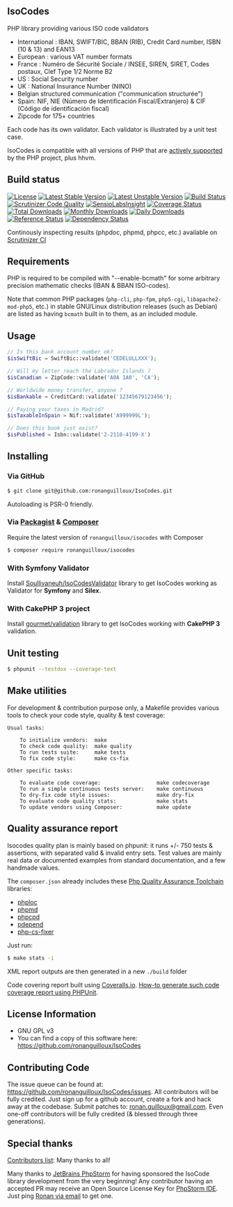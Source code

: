 IsoCodes
--------

PHP library providing various ISO code validators

* International : IBAN, SWIFT/BIC, BBAN (RIB), Credit Card number, ISBN (10 & 13) and EAN13
* European : various VAT number formats
* France : Numéro de Sécurité Sociale / INSEE, SIREN, SIRET, Codes postaux, Clef Type 1/2 Norme B2
* US : Social Security number
* UK : National Insurance Number (NINO)
* Belgian structured communication ("communication structurée")
* Spain: NIF, NIE (Número de Identificación Fiscal/Extranjero) & CIF (Código de identificación fiscal)
* Zipcode for 175+ countries

Each code has its own validator.
Each validator is illustrated by a unit test case.

IsoCodes is compatible with all versions of PHP that are [actively supported](http://php.net/supported-versions.php) by the PHP project, plus hhvm.


Build status
------------

[![License](https://poser.pugx.org/ronanguilloux/isocodes/license.svg)](https://packagist.org/packages/ronanguilloux/isocodes)
[![Latest Stable Version](https://poser.pugx.org/ronanguilloux/isocodes/v/stable.svg)](https://packagist.org/packages/ronanguilloux/isocodes)
[![Latest Unstable Version](https://poser.pugx.org/ronanguilloux/isocodes/v/unstable.svg)](https://packagist.org/packages/ronanguilloux/isocodes)
[![Build Status](https://secure.travis-ci.org/ronanguilloux/IsoCodes.png?branch=master)](http://travis-ci.org/ronanguilloux/IsoCodes)
[![Scrutinizer Code Quality](https://scrutinizer-ci.com/g/ronanguilloux/IsoCodes/badges/quality-score.png?s=db3d0ec70de304f743065f3b628c809c4a48d46f)](https://scrutinizer-ci.com/g/ronanguilloux/IsoCodes/) [![SensioLabsInsight](https://insight.sensiolabs.com/projects/fde42adb-344d-4055-b78d-20b598040ac8/mini.png)](https://insight.sensiolabs.com/projects/fde42adb-344d-4055-b78d-20b598040ac8)
[![Coverage Status](https://coveralls.io/repos/ronanguilloux/IsoCodes/badge.svg?branch=master)](https://coveralls.io/r/ronanguilloux/IsoCodes?branch=master)
[![Total Downloads](https://poser.pugx.org/ronanguilloux/isocodes/downloads)](https://packagist.org/packages/ronanguilloux/isocodes)
[![Monthly Downloads](https://poser.pugx.org/ronanguilloux/isocodes/d/monthly.png)](https://packagist.org/packages/ronanguilloux/isocodes)
[![Daily Downloads](https://poser.pugx.org/ronanguilloux/isocodes/d/daily.png)](https://packagist.org/packages/ronanguilloux/isocodes)
[![Reference Status](https://www.versioneye.com/php/ronanguilloux:isocodes/reference_badge.svg?style=flat)](https://www.versioneye.com/php/ronanguilloux:isocodes/references)
[![Dependency Status](https://www.versioneye.com/user/projects/5588689d306662001e0000d2/badge.svg?style=flat)](https://www.versioneye.com/user/projects/5588689d306662001e0000d2)


Continously inspecting results (phpdoc, phpmd, phpcc, etc.) available on [Scrutinizer CI](https://scrutinizer-ci.com/g/ronanguilloux/IsoCodes/inspections)


Requirements
------------

PHP is required to be compiled with "--enable-bcmath" for some arbitrary precision mathematic checks (IBAN & BBAN ISO-codes).

Note that common PHP packages (`php-cli`, `php-fpm`, `php5-cgi`, `libapache2-mod-php5`, etc.) in stable GNU/Linux distribution releases (such as Debian) are listed as having `bcmath` built in to them, as an included module.


Usage
-----

```php
// Is this bank account number ok?
$isSwiftBic = SwiftBic::validate('CEDELULLXXX');

// Will my letter reach the Labrador Islands ?
$isCanadian = ZipCode::validate('A0A 1A0', 'CA');

// Worldwide money transfer, anyone ?
$isBankable = CreditCard::validate('12345679123456');

// Paying your taxes in Madrid?
$isTaxableInSpain = Nif::validate('A999999L');

// Does this book just exist?
$isPublished = Isbn::validate('2-2110-4199-X')
```


Installing
----------

### Via GitHub

```bash
$ git clone git@github.com:ronanguilloux/IsoCodes.git
```

Autoloading is PSR-0 friendly.

### Via [Packagist](https://packagist.org/packages/ronanguilloux/isocodes) & [Composer](http://getcomposer.org/doc/00-intro.md)

Require the latest version of `ronanguilloux/isocodes` with Composer

```bash
$ composer require ronanguilloux/isocodes
```

### With Symfony Validator

Install [Soullivaneuh/IsoCodesValidator](https://github.com/Soullivaneuh/IsoCodesValidator) library
to get IsoCodes working as Validator for **Symfony** and **Silex**.

### With CakePHP 3 project

Install [gourmet/validation](https://github.com/gourmet/validation) library
to get IsoCodes working with **CakePHP 3** validation.


Unit testing
------------

```bash
$ phpunit --testdox --coverage-text
```


Make utilities
--------------

For development & contribution purpose only,
a Makefile provides various tools to check your code style, quality & test coverage:

```
Usual tasks:

	To initialize vendors:  make
	To check code quality:	make quality
	To run tests suite:	    make tests
	To fix code style:	    make cs-fix

Other specific tasks:

	To evaluate code coverage:			        make codecoverage
	To run a simple continuous tests server:	make continuous
	To dry-fix code style issues:			    make dry-fix
	To evaluate code quality stats:			    make stats
	To update vendors using Composer:		    make update
```

Quality assurance report
------------------------

Isocodes quality plan is mainly based on phpunit: it runs +/- 750 tests & assertions,
with separated valid & invalid entry sets.
Test values are mainly real data or documented examples from standard documentation, and a few handmade values.

The `composer.json` already includes these  [Php Quality Assurance Toolchain](http://phpqatools.org) libraries:

* [phploc](https://github.com/sebastianbergmann/phploc)
* [phpmd](https://github.com/phpmd/phpmd)
* [phpcpd](https://github.com/sebastianbergmann/phpcpd)
* [pdepend](https://github.com/pdepend/pdepend)
* [php-cs-fixer](https://github.com/fabpot/PHP-CS-Fixer)

Just run:

```bash
$ make stats -i
```

XML report outputs are then generated in a new `./build` folder

Code covering report built using [Coveralls.io](https://coveralls.io/r/ronanguilloux/IsoCodes).
[How-to generate such code coverage report using PHPUnit](https://github.com/satooshi/php-coveralls/blob/master/README.md).


License Information
-------------------

* GNU GPL v3
* You can find a copy of this software here: https://github.com/ronanguilloux/IsoCodes


Contributing Code
-----------------

The issue queue can be found at: https://github.com/ronanguilloux/IsoCodes/issues. All contributors will be fully credited. Just sign up for a github account, create a fork and hack away at the codebase. Submit patches to: ronan.guilloux@gmail.com. Even one-off contributors will be fully credited (& blessed through three generations).


Special thanks
--------------

[Contributors list](https://github.com/ronanguilloux/IsoCodes/graphs/contributors): Many thanks to all!

Many thanks to [JetBrains PhpStorm](http://www.jetbrains.com/phpstorm/) for having sponsored the IsoCode library development from the very beginning! Any contributor having an accepted PR may receive an Open Source License Key for [PhpStorm IDE](http://www.jetbrains.com/phpstorm/download/). Just ping [Ronan via email](mailto:ronan.guilloux@gmail.com) to get one.
